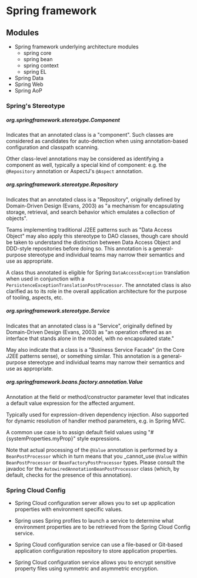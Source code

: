 # Spring framework

## Modules
- Spring framework underlying architecture modules
	- spring core
	- spring bean
	- spring context
	- spring EL
- Spring Data
- Spring Web
- Spring AoP

### Spring's Stereotype
#####  org.springframework.stereotype.Component
Indicates that an annotated class is a "component". Such classes are considered as candidates for auto-detection when using annotation-based configuration and classpath scanning.

Other class-level annotations may be considered as identifying a component as well, typically a special kind of component: e.g. the  `@Repository`  annotation or AspectJ's  `@Aspect`  annotation.

##### org.springframework.stereotype.Repository
Indicates that an annotated class is a "Repository", originally defined by Domain-Driven Design (Evans, 2003) as "a mechanism for encapsulating storage, retrieval, and search behavior which emulates a collection of objects".

Teams implementing traditional J2EE patterns such as "Data Access Object" may also apply this stereotype to DAO classes, though care should be taken to understand the distinction between Data Access Object and DDD-style repositories before doing so. This annotation is a general-purpose stereotype and individual teams may narrow their semantics and use as appropriate.

A class thus annotated is eligible for Spring  `DataAccessException`  translation when used in conjunction with a  `PersistenceExceptionTranslationPostProcessor`. The annotated class is also clarified as to its role in the overall application architecture for the purpose of tooling, aspects, etc.

##### org.springframework.stereotype.Service
Indicates that an annotated class is a "Service", originally defined by Domain-Driven Design (Evans, 2003) as "an operation offered as an interface that stands alone in the model, with no encapsulated state."

May also indicate that a class is a "Business Service Facade" (in the Core J2EE patterns sense), or something similar. This annotation is a general-purpose stereotype and individual teams may narrow their semantics and use as appropriate.

##### org.springframework.beans.factory.annotation.Value
Annotation at the field or method/constructor parameter level that indicates a default value expression for the affected argument.

Typically used for expression-driven dependency injection. Also supported for dynamic resolution of handler method parameters, e.g. in Spring MVC.

A common use case is to assign default field values using "#{systemProperties.myProp}" style expressions.

Note that actual processing of the  `@Value`  annotation is performed by a  `BeanPostProcessor`  which in turn means that you  _cannot_use  `@Value`  within  `BeanPostProcessor`  or  `BeanFactoryPostProcessor`  types. Please consult the javadoc for the  `AutowiredAnnotationBeanPostProcessor`  class (which, by default, checks for the presence of this annotation).

### Spring Cloud Config
-   Spring Cloud configuration server allows you to set up application properties with environment specific values.
    
-   Spring uses Spring profiles to launch a service to determine what environment properties are to be retrieved from the Spring Cloud Config service.
    
-   Spring Cloud configuration service can use a file-based or Git-based application configuration repository to store application properties.
    
-   Spring Cloud configuration service allows you to encrypt sensitive property files using symmetric and asymmetric encryption.
